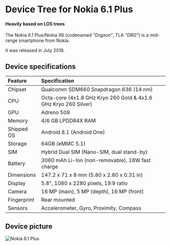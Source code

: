 # Device Tree for Nokia 6.1 Plus

#### Heavily based on LOS trees

The Nokia 6.1 Plus/Nokia X6 (codenamed _"Drgaon"_, TLA _"DRG"_) is a mid-range smartphone from Nokia.

It was released in July 2018.

## Device specifications

| Feature     | Specification							|
|:------------|:----------------------------------------------------------------|
| Chipset     | Qualcomm SDM660 Snapdragon 636 (14 nm)				|
| CPU         | Octa-core (4x1.8 GHz Kryo 260 Gold & 4x1.6 GHz Kryo 260 Silver) |
| GPU         | Adreno 509							|
| Memory      | 4/6 GB LPDDR4X RAM						|
| Shipped OS  | Android 8.1 (Android One)					|
| Storage     | 64GB (eMMC 5.1)							|
| SIM         | Hybrid Dual SIM (Nano-SIM, dual stand-by)			|
| Battery     | 3060 mAh Li-Ion (non-removable), 18W fast charge		|
| Dimensions  | 147.2 x 71 x 8 mm (5.80 x 2.80 x 0.31 in)			|
| Display     | 5.8", 1080 x 2280 pixels, 19:9 ratio				|
| Camera      | 16 MP (main), 5 MP (depth), 16 MP (front)			|
| Fingerprint | Rear mounted							|
| Sensors     | Accelerometer, Gyro, Proximity, Compass				|

## Device picture

![Nokia 6.1 Plus](https://raw.githubusercontent.com/Encom-Enterprise/stuff/main/devices/drg.png)

